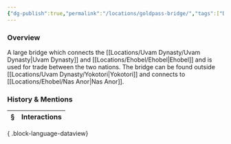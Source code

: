 ```yaml
---
{"dg-publish":true,"permalink":"/locations/goldpass-bridge/","tags":["Discovered"],"updated":"2025-06-11T21:54:56.874+01:00"}
---
```


### Overview
A large bridge which connects the [[Locations/Uvam Dynasty/Uvam Dynasty\|Uvam Dynasty]] and [[Locations/Ehobel/Ehobel\|Ehobel]] and is used for trade between the two nations. The bridge can be found outside [[Locations/Uvam Dynasty/Yokotori\|Yokotori]] and connects to [[Locations/Ehobel/Nas Anor\|Nas Anor]].

### History & Mentions
| § | Interactions |
| - | ------------ |

{ .block-language-dataview}